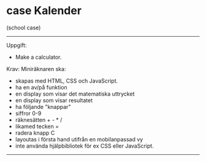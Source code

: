 # case Kalender
(school case)

---

Uppgift:
* Make a calculator.

Krav:
Miniräknaren ska:
* skapas med HTML, CSS och JavaScript.
* ha en av/på funktion
* en display som visar det matematiska uttrycket
* en display som visar resultatet
* ha följande "knappar"
* siffror 0-9
* räknesätten + - * /
* likamed tecken =
* radera knapp C
* layoutas i första hand utifrån en mobilanpassad vy
* inte använda hjälpbibliotek för ex CSS eller JavaScript.
---
